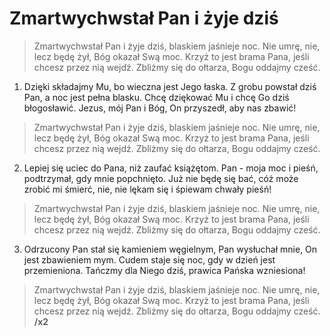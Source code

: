 # Zmartwychwstał Pan i żyje dziś

> Zmartwychwstał Pan i żyje dziś, blaskiem jaśnieje noc.
Nie umrę, nie, lecz będę żył, Bóg okazał Swą moc.
Krzyż to jest brama Pana, jeśli chcesz przez nią wejdź.
Zbliżmy się do ołtarza, Bogu oddajmy cześć.

1. Dzięki składajmy Mu, bo wieczna jest Jego łaska.
Z grobu powstał dziś Pan, a noc jest pełna blasku.
Chcę dziękować Mu i chcę Go dziś błogosławić.
Jezus, mój Pan i Bóg, On przyszedł, aby nas zbawić!

> Zmartwychwstał Pan i żyje dziś, blaskiem jaśnieje noc.
Nie umrę, nie, lecz będę żył, Bóg okazał Swą moc.
Krzyż to jest brama Pana, jeśli chcesz przez nią wejdź.
Zbliżmy się do ołtarza, Bogu oddajmy cześć.

2. Lepiej się uciec do Pana, niż zaufać książętom.
Pan - moja moc i pieśń, podtrzymał, gdy mnie popchnięto.
Już nie będę się bać, cóż może zrobić mi śmierć,
nie, nie lękam się i śpiewam chwały pieśń!

> Zmartwychwstał Pan i żyje dziś, blaskiem jaśnieje noc.
Nie umrę, nie, lecz będę żył, Bóg okazał Swą moc.
Krzyż to jest brama Pana, jeśli chcesz przez nią wejdź.
Zbliżmy się do ołtarza, Bogu oddajmy cześć.

3. Odrzucony Pan stał się kamieniem węgielnym,
Pan wysłuchał mnie, On jest zbawieniem mym.
Cudem staje się noc, gdy w dzień jest przemieniona.
Tańczmy dla Niego dziś, prawica Pańska wzniesiona!

> Zmartwychwstał Pan i żyje dziś, blaskiem jaśnieje noc.
Nie umrę, nie, lecz będę żył, Bóg okazał Swą moc.
Krzyż to jest brama Pana, jeśli chcesz przez nią wejdź.
Zbliżmy się do ołtarza, Bogu oddajmy cześć. **/x2**


